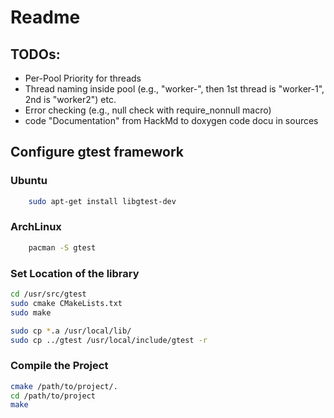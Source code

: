# Readme

## TODOs:
- Per-Pool Priority for threads
- Thread naming inside pool (e.g., "worker-", then 1st thread is "worker-1", 2nd is "worker2") etc.
- Error checking (e.g., null check with require_nonnull macro)
- code "Documentation" from HackMd to doxygen code docu in sources

## Configure gtest framework

### Ubuntu
```bash
    sudo apt-get install libgtest-dev
```

### ArchLinux
```bash
    pacman -S gtest
```
### Set Location of the library
```bash
cd /usr/src/gtest
sudo cmake CMakeLists.txt
sudo make

sudo cp *.a /usr/local/lib/
sudo cp ../gtest /usr/local/include/gtest -r
```

### Compile the Project
```bash
cmake /path/to/project/.
cd /path/to/project
make
```

